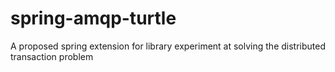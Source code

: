 # spring-amqp-turtle
A proposed spring extension for library experiment at solving the distributed transaction problem
